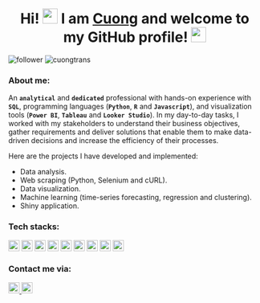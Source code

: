<h1 align="center"> Hi! <img src="https://raw.githubusercontent.com/syedareehaquasar/syedareehaquasar/master/gifs/Hi.gif" width="30px"> I am <a href="https://www.linkedin.com/in/tranquoccuong2907/">Cuong</a> and welcome to my GitHub profile! <img src="https://media.giphy.com/media/l0IxYVnue90NNygi4/giphy.gif" width="30px"></h1>

<div>
<img alt="follower" src="https://img.shields.io/github/followers/cuongilluminous?color=0045BC&style=flat&label=Followers&logo=github"/>
<img alt="cuongtrans" src="https://komarev.com/ghpvc/?username=cuongilluminous&color=0045BC&style=flat&label=Profile+Views"/>
</div>

<h3 align="left"><strong>About me:</strong></h3>

An **`analytical`** and **`dedicated`** professional with hands-on experience with **`SQL`**, programming languages (**`Python`**, **`R`** and **`Javascript`**), and visualization tools (**`Power BI`**, **`Tableau`** and **`Looker Studio`**). In my day-to-day tasks, I worked with my stakeholders to understand their business objectives, gather requirements and deliver solutions that enable them to make data-driven decisions and increase the efficiency of their processes.

Here are the projects I have developed and implemented:
* Data analysis.
* Web scraping (Python, Selenium and cURL).
* Data visualization.
* Machine learning (time-series forecasting, regression and clustering).
* Shiny application.

<h3 align="left"><strong>Tech stacks:</strong></h3>
<div>
<img alt="python" src="https://img.shields.io/badge/Python-3776AB?style=flat&logo=python&logoColor=white" height="22px">
<img alt="r" src="https://img.shields.io/badge/R-276DC3?style=flat&logo=r&logoColor=white" height="22px">
<img alt="javascript" src="https://img.shields.io/badge/JavaScript-F7DF1E?style=flat&logo=javascript&logoColor=black" height="22px">
<img alt="postgre-sql" src="https://img.shields.io/badge/PostgreSQL-316192?style=flat&logo=postgresql&logoColor=white" height="22px">
<img alt="microdoft-sql-servers" src="https://img.shields.io/badge/Microsoft_SQL_Server-CC2927?style=flat&logo=microsoft-sql-server&logoColor=white" height="22px">
<img alt="google-bigquery" src="https://img.shields.io/badge/Google_BigQuery-5084E9?style=flat&logo=Google-Analytics&logoColor=white" height="22px">
<img alt="microdoft-power-bi" src="https://img.shields.io/badge/Microsoft_PowerBI-F2C811?style=flat&logo=Power-BI&logoColor=white" height="22px">
<img alt="tableau" src="https://img.shields.io/badge/Tableau-5F889C?style=flat&logo=tableau&logoColor=white" height="22px">
<img alt="looker-studio" src="https://img.shields.io/badge/Looker_Studio-699CF5?style=flat&logo=google&logoColor=white" height="22px">
</div>

<h3 align="left"><strong>Contact me via:</strong></h3>
<div>
  <a href="https://www.linkedin.com/in/tranquoccuong2907/" target="_blank">
    <image alt="linkedin" src="https://img.shields.io/badge/LinkedIn-0A66C2?style=flat&logo=linkedin&logoColor=white" height="22px">
  </a>
  <a href="https://github.com/cuongilluminous" target="_blank">
    <image alt="github" src="https://img.shields.io/badge/Github-181717?style=flat&logo=github&logoColor=white" height="22px">
  </a> 
</div>


